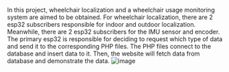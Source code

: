 In this project, wheelchair localization and a wheelchair usage monitoring system are aimed to be obtained. For wheelchair localization, there are 2 esp32 subscribers responsible for indoor and outdoor localization. Meanwhile, there are 2 esp32 subscribers for the IMU sensor and encoder. The primary esp32 is responsible for deciding to request which type of data and send it to the corresponding PHP files. The PHP files connect to the database and insert data to it. Then, the website will fetch data from database and demonstrate the data.
![image](https://github.com/user-attachments/assets/7da17d34-7ab5-469c-9ace-0cacf5f2706a)
